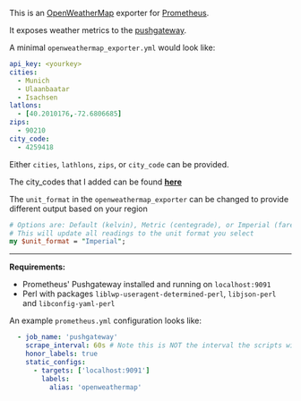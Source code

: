 This is an [OpenWeatherMap](https://openweathermap.org/) exporter for [Prometheus](https://prometheus.io/).

It exposes weather metrics to the [pushgateway](https://github.com/prometheus/pushgateway).

A minimal `openweathermap_exporter.yml` would look like:

```yml
api_key: <yourkey>
cities:
  - Munich
  - Ulaanbaatar
  - Isachsen
latlons:
  - [40.2010176,-72.6806685]
zips:
  - 90210
city_code: 
  - 4259418
```

Either `cities`, `lathlons`, `zips`, or `city_code` can be provided.


The city_codes that I added can be found **[here](http://bulk.openweathermap.org/sample/)**  


The `unit_format` in the `openweathermap_exporter` can be changed to provide different output based on your region  
```pl
# Options are: Default (kelvin), Metric (centegrade), or Imperial (farenheit)  
# This will update all readings to the unit format you select  
my $unit_format = "Imperial";
```
---

**Requirements:**
 - Prometheus' Pushgateway installed and running on `localhost:9091`
 - Perl with packages `liblwp-useragent-determined-perl`, `libjson-perl` and `libconfig-yaml-perl`


An example `prometheus.yml` configuration looks like:

```yml
  - job_name: 'pushgateway'
    scrape_interval: 60s # Note this is NOT the interval the scripts will run; this is just the collection interval from the Pushgateway to Prometheus
    honor_labels: true
    static_configs:
      - targets: ['localhost:9091']
        labels:
          alias: 'openweathermap'
```
